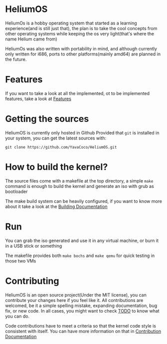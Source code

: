 # HeliumOS
HeliumOs is a hobby operating system that started as a learning experience(and is still just that), the plan is to take the cool concepts from other operating systems while keeping the os very light(that's where the name Helium came from)

HeliumOs was also written with portability in mind, and although currently only written for i686, ports to other platforms(mainly amd64) are planned in the future.

# Features

If you want to take a look at all the implemented, ot to be implemented features, take a look at [Features]

# Getting the sources
HeliumOS is currently only hosted in Github
Provided that `git` is installed in your system, you can get the latest sources with:

`git clone https://github.com/YavaCoco/HeliumOS.git`

# How to build the kernel?
The source files come with a makefile at the top directory, a simple `make` command is enough to build the kernel and generate an iso with grub as bootloader

The make build system can be heavily configured, if you want to know more about it take a look at the [Building Documentation]

# Run
You can grab the iso generated and use it in any virtual machine, or burn it in a USB stick or something

The makefile provides both `make bochs` and `make qemu` for quick testing in those two VMs

# Contributing
HeliumOS is an open source project(Under the MIT license), you can contribute your changes here if you feel like it. All contributions are welcomed, be it a simple spelling mistake, expanding documentation, bug fix, or new code. In all cases, you might want to check [TODO] to know what you can do.

Code contributions have to meet a criteria so that the kernel code style is consistent with itself. You can have more information on that in [Contribution Documentation]


[TODO]: TODO.md
[Building Documentation]: docs/Building.md
[Contribution Documentation]: CONTRIBUTING.md
[Features]: docs/Features.md
